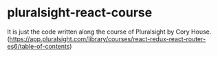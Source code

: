 # pluralsight-react-course
It is just the code written along the course of Pluralsight by Cory House. (https://app.pluralsight.com/library/courses/react-redux-react-router-es6/table-of-contents)
